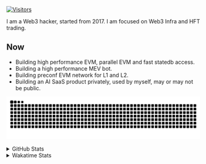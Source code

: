 <!-- markdownlint-disable MD041 MD010 MD033 -->
[![Visitors](https://api.visitorbadge.io/api/daily?path=Akagi201%2FAkagi201&label=Visitors%20Today&countColor=%2337d67a)](https://visitorbadge.io/status?path=Akagi201%2FAkagi201)

I am a Web3 hacker, started from 2017. I am focused on Web3 Infra and HFT trading.

## Now

* Building high performance EVM, parallel EVM and fast statedb access.
* Building a high performance MEV bot.
* Building preconf EVM network for L1 and L2.
* Building an AI SaaS product privately, used by myself, may or may not be public.

[![github contribution grid snake animation](https://raw.githubusercontent.com/Akagi201/Akagi201/output/github-contribution-grid-snake.svg#gh-light-mode-only)](https://github.com/Akagi201)

<details>
<summary>GitHub Stats</summary>
  <a href="https://github.com/Akagi201"><img alt="Profile Detail" src="https://raw.githubusercontent.com/Akagi201/Akagi201/master/profile-summary-card-output/dracula/0-profile-details.svg" /></a>
  <a href="https://github.com/Akagi201"><img alt="Github Stats" src="https://raw.githubusercontent.com/Akagi201/Akagi201/master/profile-summary-card-output/dracula/3-stats.svg" /></a>
  <a href="https://github.com/Akagi201"><img alt="Lang By Commits" src="https://raw.githubusercontent.com/Akagi201/Akagi201/master/profile-summary-card-output/dracula/2-most-commit-language.svg" /></a>
</details>

<details>
<summary>Wakatime Stats</summary>
<br>

<!--START_SECTION:waka-->

```txt
From: 20 December 2024 - To: 27 December 2024

Total Time: 36 hrs 9 mins

Other              15 hrs 32 mins  ██████████▓░░░░░░░░░░░░░░   42.98 %
Rust               12 hrs 33 mins  ████████▓░░░░░░░░░░░░░░░░   34.73 %
sh                 2 hrs 3 mins    █▒░░░░░░░░░░░░░░░░░░░░░░░   05.67 %
Python             1 hr 37 mins    █░░░░░░░░░░░░░░░░░░░░░░░░   04.50 %
Markdown           1 hr 18 mins    █░░░░░░░░░░░░░░░░░░░░░░░░   03.60 %
TOML               40 mins         ▒░░░░░░░░░░░░░░░░░░░░░░░░   01.86 %
Go                 28 mins         ▒░░░░░░░░░░░░░░░░░░░░░░░░   01.32 %
INI                27 mins         ▒░░░░░░░░░░░░░░░░░░░░░░░░   01.29 %
JavaScript         25 mins         ▒░░░░░░░░░░░░░░░░░░░░░░░░   01.16 %
Nemerle            15 mins         ▒░░░░░░░░░░░░░░░░░░░░░░░░   00.70 %
```

<!--END_SECTION:waka-->

</details>
